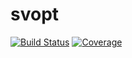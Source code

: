 # svopt

[![Build Status](https://travis-ci.com/not7cd/svopt.jl.svg?branch=master)](https://travis-ci.com/not7cd/svopt.jl)
[![Coverage](https://codecov.io/gh/not7cd/svopt.jl/branch/master/graph/badge.svg)](https://codecov.io/gh/not7cd/svopt.jl)
